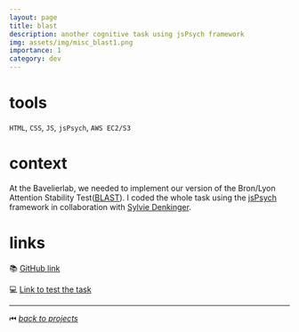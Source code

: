 ```yaml
---
layout: page
title: blast
description: another cognitive task using jsPsych framework
img: assets/img/misc_blast1.png
importance: 1
category: dev
---
```


# tools

`HTML`, `CSS`, `JS`, `jsPsych`, `AWS EC2/S3`

# context

At the Bavelierlab, we needed to implement our version of the Bron/Lyon Attention Stability Test([BLAST](https://pubmed.ncbi.nlm.nih.gov/31541659/)). I coded the whole task using the [jsPsych](https://www.jspsych.org/v7/) framework in collaboration with [Sylvie Denkinger](https://www.linkedin.com/in/sylvie-denkinger-1b41943a/).

# links

📚 [GitHub link](https://gitlab.unige.ch/bavelierlab/blast)

💻 [Link to test the task](https://brainandlearning.org/tasks/blast)

______

⏮ [*back to projects*](./..)